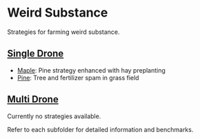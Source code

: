 # Weird Substance

Strategies for farming weird substance.

## [Single Drone](./Single%20Drone/)
- [Maple](./Single%20Drone/maple.py): Pine strategy enhanced with hay preplanting
- [Pine](./Single%20Drone/pine.py): Tree and fertilizer spam in grass field

## [Multi Drone](./Multi%20Drone/)
Currently no strategies available.

Refer to each subfolder for detailed information and benchmarks.
